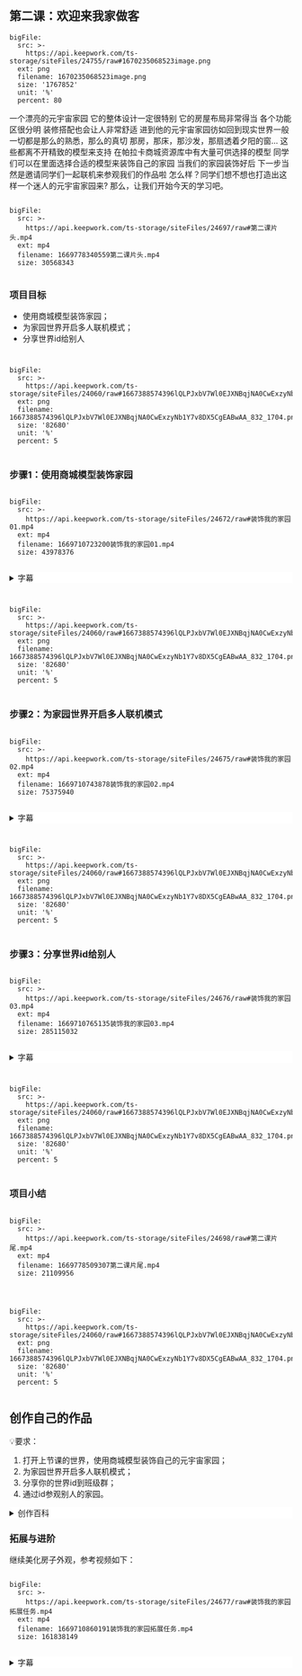 <script>  window.global.courseIdentity = 'yyz-04' </script>
<script src="https://qiniu-public.keepwork.com/videoProcessEvent.js"></script>

## 第二课：欢迎来我家做客


 
```@BigFile
bigFile:
  src: >-
    https://api.keepwork.com/ts-storage/siteFiles/24755/raw#1670235068523image.png
  ext: png
  filename: 1670235068523image.png
  size: '1767852'
  unit: '%'
  percent: 80

```



一个漂亮的元宇宙家园
它的整体设计一定很特别
它的房屋布局非常得当
各个功能区很分明
装修搭配也会让人非常舒适
进到他的元宇宙家园彷如回到现实世界一般
一切都是那么的熟悉，那么的真切
那房，那床，那沙发，那扇透着夕阳的窗...
这些都离不开精致的模型来支持
在帕拉卡商城资源库中有大量可供选择的模型
同学们可以在里面选择合适的模型来装饰自己的家园
当我们的家园装饰好后
下一步当然是邀请同学们一起联机来参观我们的作品啦
怎么样？同学们想不想也打造出这样一个迷人的元宇宙家园来?
那么，让我们开始今天的学习吧。


```@BigFile

bigFile:
  src: >-
    https://api.keepwork.com/ts-storage/siteFiles/24697/raw#第二课片头.mp4
  ext: mp4
  filename: 1669778340559第二课片头.mp4
  size: 30568343
          
```

### 项目目标
- 使用商城模型装饰家园；
- 为家园世界开启多人联机模式；
- 分享世界id给别人


<div style="text-align:center;margin:40px">
</div>
 
```@BigFile
bigFile:
  src: >-
    https://api.keepwork.com/ts-storage/siteFiles/24060/raw#1667388574396lQLPJxbV7Wl0EJXNBqjNA0CwExzyNb1Y7v8DX5CgEABwAA_832_1704.png
  ext: png
  filename: 1667388574396lQLPJxbV7Wl0EJXNBqjNA0CwExzyNb1Y7v8DX5CgEABwAA_832_1704.png
  size: '82680'
  unit: '%'
  percent: 5

```

<div style="text-align:center;margin:40px"></div>

### 步骤1：使用商城模型装饰家园

  
```@BigFile

bigFile:
  src: >-
    https://api.keepwork.com/ts-storage/siteFiles/24672/raw#装饰我的家园01.mp4
  ext: mp4
  filename: 1669710723200装饰我的家园01.mp4
  size: 43978376
          
```

<details style="background-color:white">
  
  <summary>字幕</summary><p>

下面我们学习如何使用商城资源来装饰我们的小屋
点击资源按钮，打开商城资源库
可以看到这里有非常多的资源可供选择
那么我们怎么快速找到我们想要的资源模型呢？
我们可以通过关键字来进行资源搜索
比如，我想要一个桌子模型
那么我们可以在这里输入关键词：桌子
点击搜索
可以看到下面有各种各样的桌子模型
我们选择其中一款桌子，并设置为可拖动
这里同学们一定要注意哈
千万记得要设置为可拖动模式哦
否则你的模型就不能拖动啦
鼠标右键把模型放置于场景中
这样我们就成功获得了一个可拖动的桌子模型啦
调整桌子模型的大小和朝向
大家也可以根据实际需求
在资源库中选择更多有趣的模型来装饰自己的小屋哦
关于如何使用资源库的方法你学会了吗？快去试试吧

</p></details>

<div style="text-align:center;margin:40px">
</div>

 
```@BigFile
bigFile:
  src: >-
    https://api.keepwork.com/ts-storage/siteFiles/24060/raw#1667388574396lQLPJxbV7Wl0EJXNBqjNA0CwExzyNb1Y7v8DX5CgEABwAA_832_1704.png
  ext: png
  filename: 1667388574396lQLPJxbV7Wl0EJXNBqjNA0CwExzyNb1Y7v8DX5CgEABwAA_832_1704.png
  size: '82680'
  unit: '%'
  percent: 5

```

<div style="text-align:center;margin:40px">
</div>


### 步骤2：为家园世界开启多人联机模式


```@BigFile

bigFile:
  src: >-
    https://api.keepwork.com/ts-storage/siteFiles/24675/raw#装饰我的家园02.mp4
  ext: mp4
  filename: 1669710743878装饰我的家园02.mp4
  size: 75375940
          
```


<details style="background-color:white">
  <summary>字幕</summary><p>

下面我们学习如何设置多人联机模式
我们先添加一个代码方块到世界中
点击E键打开工具栏
在代码子标签下选择代码方块
右键把它放到场景中
这个就是代码方块了，我们要在里面编写代码
右键就可以打开它啦
接着我们切换到图块模式
我们在事件分类下找到【执行命令】指令，把它拖到右边的脚本区中
这里，我们将该指令修改为执行/ggs connect 命令
/ggs connect 就是用来开启多人联机的代码
同学们一定要做好笔记，把这行代码牢牢记住哦
点击运行，可以看到玩家头顶上显示了他的相关信息
这代表我们成功开启了多人联机功能啦
但如果想玩家进入世界就运行这个命令
我们还得为代码方块加一个拉杆
关闭代码方块编辑窗口
点击E建打开工具栏
在代码子标签下，选中拉杆
然后把它放到代码方块旁边
点击拉杆，给代码方块持续充能，让它保持运行
这样，玩家一进入这个世界
就能马上执行/ggs connect命令，开启多人联机功能了
关于如何开启多人联机的方法你学会了吗？快去试试吧
</p></details>

<div style="text-align:center;margin:40px">
</div>
 
```@BigFile
bigFile:
  src: >-
    https://api.keepwork.com/ts-storage/siteFiles/24060/raw#1667388574396lQLPJxbV7Wl0EJXNBqjNA0CwExzyNb1Y7v8DX5CgEABwAA_832_1704.png
  ext: png
  filename: 1667388574396lQLPJxbV7Wl0EJXNBqjNA0CwExzyNb1Y7v8DX5CgEABwAA_832_1704.png
  size: '82680'
  unit: '%'
  percent: 5

```

<div style="text-align:center;margin:40px">
</div>


### 步骤3：分享世界id给别人

```@BigFile

bigFile:
  src: >-
    https://api.keepwork.com/ts-storage/siteFiles/24676/raw#装饰我的家园03.mp4
  ext: mp4
  filename: 1669710765135装饰我的家园03.mp4
  size: 285115032
          
```

<details style="background-color:white">
  <summary>字幕</summary><p>

下面我们学习如何参观别人的世界
首先我们得知道对方作品的id是多少
每个作品都有一个独一无二的id号
通过作品id我们就可以访问别人的世界啦
老师这里有一个做的比较好的作品id
我们在这里输入作品id
点击打开
可以看到，我们成功进入到别人的作品世界啦
哇！这作品做的真漂亮
这边有床，有浴室
这里应该是厨房，有很多好吃的
这些模型做的很精致啊
这里应该是用餐区
咦？这个是披萨吧，好想吃一口啊
这里有个门，我们出去看看
这边应该是办公区吧
有好多电脑
各种文件
还有饮水机
这里还有个人在打印文件，哈哈
整个作品给人感觉非常的棒
老师发现这里面很多模型在商城资源库里面都有哦
同学们也要加油哦
不断优化自己的作品
老师期待有一天你的作品也会出现在老师的课程中哦
快快去创作和优化你的作品吧

</p></details>


<div style="text-align:center;margin:40px">
</div>

 
```@BigFile
bigFile:
  src: >-
    https://api.keepwork.com/ts-storage/siteFiles/24060/raw#1667388574396lQLPJxbV7Wl0EJXNBqjNA0CwExzyNb1Y7v8DX5CgEABwAA_832_1704.png
  ext: png
  filename: 1667388574396lQLPJxbV7Wl0EJXNBqjNA0CwExzyNb1Y7v8DX5CgEABwAA_832_1704.png
  size: '82680'
  unit: '%'
  percent: 5

```

<div style="text-align:center;margin:40px">   
</div>


### 项目小结
```@BigFile

bigFile:
  src: >-
    https://api.keepwork.com/ts-storage/siteFiles/24698/raw#第二课片尾.mp4
  ext: mp4
  filename: 1669778509307第二课片尾.mp4
  size: 21109956
          
```

<div style="text-align:center;margin:40px">
</div>
 
```@BigFile
bigFile:
  src: >-
    https://api.keepwork.com/ts-storage/siteFiles/24060/raw#1667388574396lQLPJxbV7Wl0EJXNBqjNA0CwExzyNb1Y7v8DX5CgEABwAA_832_1704.png
  ext: png
  filename: 1667388574396lQLPJxbV7Wl0EJXNBqjNA0CwExzyNb1Y7v8DX5CgEABwAA_832_1704.png
  size: '82680'
  unit: '%'
  percent: 5

```

<div style="text-align:center;margin:40px">
</div>

## 创作自己的作品
  
💡要求：
1. 打开上节课的世界，使用商城模型装饰自己的元宇宙家园；
2. 为家园世界开启多人联机模式；
3. 分享你的世界id到班级群；
4. 通过id参观别人的家园。


<details style="background-color:white">
  <summary>创作百科</summary><p>
  
#### 什么是活动模型？
  
活动模型是3D世界中一种可以随意拖动的物体，如需要关联一个 3D 模型文件，可以观察一下我们身边的世界， 很多东西都是可以拖动
的， 例如笔、书、桌子、板凳等。

</p></details>


### 拓展与进阶

继续美化房子外观，参考视频如下：


```@BigFile

bigFile:
  src: >-
    https://api.keepwork.com/ts-storage/siteFiles/24677/raw#装饰我的家园拓展任务.mp4
  ext: mp4
  filename: 1669710860191装饰我的家园拓展任务.mp4
  size: 161838149
          
```

<details style="background-color:white">
  <summary>字幕</summary><p>

经过前面的学习
相信同学们的小屋内景已经非常漂亮了
但是仅仅只有漂亮的内景还不够
我们还需要美化一下房子的外观
大家看这里有很多各式各样的房子
有的像鸡腿、有的像西瓜、有的像猫头鹰
哇！这里房顶上居然还有一条恐龙，哈哈哈
我们的房子不仅要有漂亮的内饰，还可以有不一样的外观
在帕拉卡元宇宙里面，房子的外观可以千变万化
只要你有想法都可以实现哦！
老师期待你独一无二的设计
快快去美化你的房子外观吧

</p></details>

</p></details>

